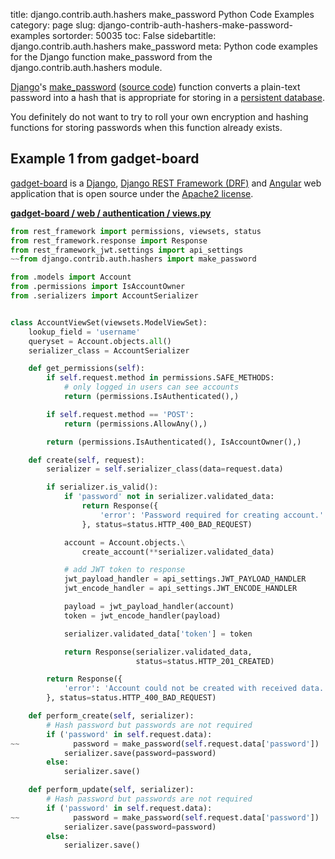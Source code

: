 title: django.contrib.auth.hashers make_password Python Code Examples
category: page
slug: django-contrib-auth-hashers-make-password-examples
sortorder: 50035
toc: False
sidebartitle: django.contrib.auth.hashers make_password
meta: Python code examples for the Django function make_password from the django.contrib.auth.hashers module.


[Django](/django.html)'s
[make_password](https://docs.djangoproject.com/en/dev/topics/auth/passwords/#django.contrib.auth.hashers.make_password)
([source code](https://github.com/django/django/blob/master/django/contrib/auth/hashers.py))
function converts a plain-text password into a hash that is appropriate
for storing in a [persistent database](/databases.html).

You definitely do not want to try to roll your own encryption and hashing
functions for storing passwords when this function already exists.


## Example 1 from gadget-board
[gadget-board](https://github.com/mik4el/gadget-board) is a 
[Django](/django.html),
[Django REST Framework (DRF)](/django-rest-framework-drf.html) and
[Angular](/angular.html) web application that is open source under the 
[Apache2 license](https://github.com/mik4el/gadget-board/blob/master/LICENSE).

[**gadget-board / web / authentication / views.py**](https://github.com/mik4el/gadget-board/blob/master/web/authentication/views.py)

```python
from rest_framework import permissions, viewsets, status
from rest_framework.response import Response
from rest_framework_jwt.settings import api_settings
~~from django.contrib.auth.hashers import make_password

from .models import Account
from .permissions import IsAccountOwner
from .serializers import AccountSerializer


class AccountViewSet(viewsets.ModelViewSet):
    lookup_field = 'username'
    queryset = Account.objects.all()
    serializer_class = AccountSerializer

    def get_permissions(self):
        if self.request.method in permissions.SAFE_METHODS:
            # only logged in users can see accounts
            return (permissions.IsAuthenticated(),)  

        if self.request.method == 'POST':
            return (permissions.AllowAny(),)

        return (permissions.IsAuthenticated(), IsAccountOwner(),)

    def create(self, request):
        serializer = self.serializer_class(data=request.data)

        if serializer.is_valid():
            if 'password' not in serializer.validated_data:
                return Response({
                    'error': 'Password required for creating account.'
                }, status=status.HTTP_400_BAD_REQUEST)

            account = Account.objects.\
                create_account(**serializer.validated_data)

            # add JWT token to response
            jwt_payload_handler = api_settings.JWT_PAYLOAD_HANDLER
            jwt_encode_handler = api_settings.JWT_ENCODE_HANDLER

            payload = jwt_payload_handler(account)
            token = jwt_encode_handler(payload)

            serializer.validated_data['token'] = token

            return Response(serializer.validated_data, 
                            status=status.HTTP_201_CREATED)

        return Response({
            'error': 'Account could not be created with received data.'
        }, status=status.HTTP_400_BAD_REQUEST)

    def perform_create(self, serializer):
        # Hash password but passwords are not required
        if ('password' in self.request.data):
~~            password = make_password(self.request.data['password'])
            serializer.save(password=password)
        else:
            serializer.save()

    def perform_update(self, serializer):
        # Hash password but passwords are not required
        if ('password' in self.request.data):
~~            password = make_password(self.request.data['password'])
            serializer.save(password=password)
        else:
            serializer.save()
```
